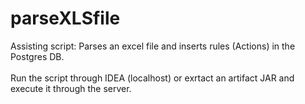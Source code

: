 # parseXLSfile
Assisting script: Parses an excel file and inserts rules (Actions) in the Postgres DB.
<br/><br/>
Run the script through IDEA (localhost) or exrtact an artifact JAR and execute it through the server.
